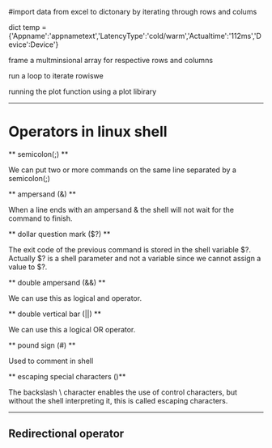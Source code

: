 #import data from excel to dictonary by iterating through rows and colums 


dict temp = {'Appname':'appnametext','LatencyType':'cold/warm','Actualtime':'112ms','Device':Device'}


frame a multminsional array for respective rows and columns


 run a loop to iterate rowiswe 


  running the plot function using a plot libirary



--------------------------------------------------------------------------------------------------------------------------------------
# Operators in linux shell



** semicolon(;) **

We can put two or more commands on the same line separated by a semicolon(;) 


** ampersand (&) **

When a line ends with an ampersand & the shell will not wait for the command to finish.


** dollar question mark ($?) **

The exit code of the previous command is stored in the shell variable $?. Actually $? is a shell parameter and not a variable since we cannot assign a value to $?.


** double ampersand (&&) ** 

We can use this as logical and operator.


** double vertical bar (||) **

We can use this a logical OR operator.


** pound sign (#) ** 

Used to comment in shell 

** escaping special characters (\)** 


The backslash \ character enables the use of control characters, but without the shell interpreting it, this is called escaping characters.



---------------------------------------------------------------------------------------------------------------------------------------------------------------------------------------------------


## Redirectional operator 





